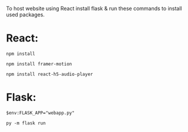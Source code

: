 To host website using React install flask & run these commands to install used packages.

# React:

``` npm install ```

```npm install framer-motion```

```npm install react-h5-audio-player```

# Flask:

``` $env:FLASK_APP="webapp.py" ``` 

``` py -m flask run ```
